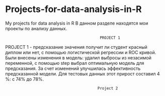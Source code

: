 # Projects-for-data-analysis-in-R
My projects for data analysis in R
В данном разделе находятся мои проекты по анализу данных.
          
                                              PROJECT 1		
PROJECT 1 - предсказание значения получит ли студент красный диплом или нет, с помощью логистической регрессии и ROC кривой.
Были внесены изменения в модель: удалил выбросы из незасимой переменной, с помощью step выбрал оптимальную модель для предсказания. За счет изменений улучшилась эффективность предсказанной модели. Для тестовых данных этот прирост составил 4 %: с 74% до 78%.


                                             Project 2
